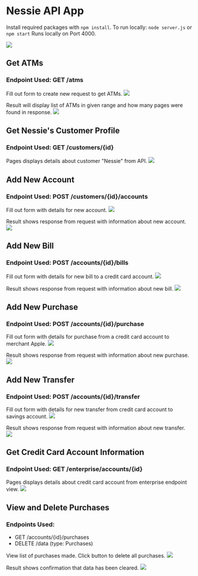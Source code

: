 # Nessie API App

Install required packages with `npm install`.
To run locally: `node server.js` or `npm start`
Runs locally on Port 4000.

![](imgs/app.png)

## Get ATMs
### Endpoint Used: GET /atms

Fill out form to create new request to get ATMs.
![](imgs/search_atms.png)

Result will display list of ATMs in given range and how many pages were found in response.
![](imgs/atm_list.png)

## Get Nessie's Customer Profile
### Endpoint Used: GET /customers/\{id\}

Pages displays details about customer "Nessie" from API.
![](imgs/customer.png)

## Add New Account
### Endpoint Used: POST /customers/\{id\}/accounts

Fill out form with details for new account.
![](imgs/add_account.png)

Result shows response from request with information about new account.
![](imgs/account_created.png)

## Add New Bill
### Endpoint Used: POST /accounts/\{id\}/bills

Fill out form with details for new bill to a credit card account.
![](imgs/add_bill.png)

Result shows response from request with information about new bill.
![](imgs/bill_created.png)

## Add New Purchase
### Endpoint Used: POST /accounts/\{id\}/purchase

Fill out form with details for purchase from a credit card account to merchant Apple.
![](imgs/add_purchase.png)

Result shows response from request with information about new purchase.
![](imgs/purchase_added.png)

## Add New Transfer
### Endpoint Used: POST /accounts/\{id\}/transfer

Fill out form with details for new transfer from credit card account to savings account.
![](imgs/add_transfer.png)

Result shows response from request with information about new transfer.
![](imgs/transfer_added.png)

## Get Credit Card Account Information
### Endpoint Used: GET /enterprise/accounts/\{id\}

Pages displays details about credit card account from enterprise endpoint view.
![](imgs/card.png)

## View and Delete Purchases
### Endpoints Used: 
- GET /accounts/\{id\}/purchases
- DELETE /data (type: Purchases)

View list of purchases made. Click button to delete all purchases.
![](imgs/delete_purchases.png)

Result shows confirmation that data has been cleared.
![](imgs/delete.png)